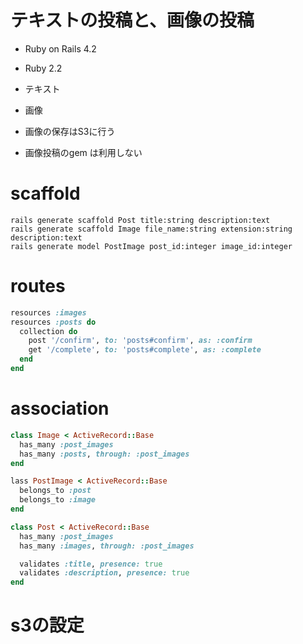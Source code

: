 # テキストの投稿と、画像の投稿

* Ruby on Rails 4.2
* Ruby 2.2

* テキスト
* 画像
 * 画像の保存はS3に行う
 * 画像投稿のgem は利用しない

# scaffold

```
rails generate scaffold Post title:string description:text
rails generate scaffold Image file_name:string extension:string description:text
rails generate model PostImage post_id:integer image_id:integer
```

# routes

```routes.rb
resources :images
resources :posts do
  collection do
    post '/confirm', to: 'posts#confirm', as: :confirm
    get '/complete', to: 'posts#complete', as: :complete
  end
end
```

# association

```ruby
class Image < ActiveRecord::Base
  has_many :post_images
  has_many :posts, through: :post_images
end
```

```ruby
lass PostImage < ActiveRecord::Base
  belongs_to :post
  belongs_to :image
end
```

```ruby
class Post < ActiveRecord::Base
  has_many :post_images
  has_many :images, through: :post_images

  validates :title, presence: true
  validates :description, presence: true
end

```

# s3の設定
